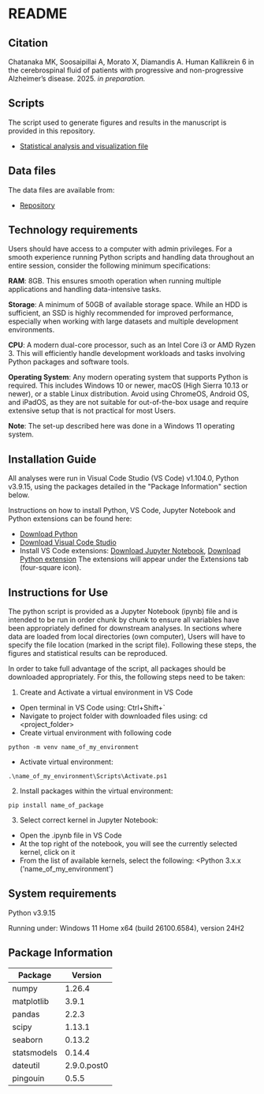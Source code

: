 # README
## Citation
Chatanaka MK, Soosaipillai A, Morato X, Diamandis A. Human Kallikrein 6 in the cerebrospinal fluid of patients with progressive and 
non-progressive Alzheimer’s disease. 2025. _in preparation._

## Scripts
The script used to generate figures and results 
in the manuscript is provided in this repository. 
- [Statistical analysis and visualization file](./KLK6_ELISA_data_analysis.ipynb)

## Data files
The data files are available from: 
- [Repository]()

## Technology requirements
Users should have access to a computer with admin privileges. For a smooth experience running Python scripts and handling data throughout an entire session, 
consider the following minimum specifications:

**RAM**: 8GB. This ensures smooth operation when running multiple applications and handling data-intensive tasks.

**Storage**: A minimum of 50GB of available storage space. While an HDD is sufficient, an SSD is highly recommended for improved performance, 
especially when working with large datasets and multiple development environments.

**CPU**: A modern dual-core processor, such as an Intel Core i3 or AMD Ryzen 3. This will efficiently handle development workloads and tasks involving Python packages and software tools.

**Operating System**: Any modern operating system that supports Python is required. This includes Windows 10 or newer, macOS (High Sierra 10.13 or newer), or a stable Linux distribution. 
Avoid using ChromeOS, Android OS, and iPadOS, as they are not suitable for out-of-the-box usage and require extensive setup that is not 
practical for most Users.

**Note**: The set-up described here was done in a Windows 11 operating system.

## Installation Guide
All analyses were run in Visual Code Studio (VS Code) v1.104.0, Python v3.9.15, using the packages detailed in the "Package Information" section below.

Instructions on how to install Python, VS Code, Jupyter Notebook and Python extensions can be found here: 
- [Download Python](https://www.python.org/downloads/)
- [Download Visual Code Studio](https://code.visualstudio.com/download)
- Install VS Code extensions: [Download Jupyter Notebook](https://marketplace.visualstudio.com/items?itemName=ms-toolsai.jupyter), [Download Python extension](https://marketplace.visualstudio.com/items?itemName=ms-python.python)
The extensions will appear under the Extensions tab (four-square icon).

## Instructions for Use
The python script is provided as a Jupyter Notebook (ipynb) file and is intended to be run in order chunk by chunk to ensure all variables have been appropriately defined for downstream analyses. In sections where data are loaded from local directories (own computer), Users will have to specify  the file location (marked in the script file). Following these steps, the figures and statistical results can be reproduced.

In order to take full advantage of the script, all packages should be downloaded appropriately. For this, the following steps need to be taken:
1. Create and Activate a virtual environment in VS Code
- Open terminal in VS Code using: Ctrl+Shift+`
- Navigate to project folder with downloaded files using: cd <project_folder>
- Create virtual environment with following code
```
python -m venv name_of_my_environment
```
- Activate virtual environment:
```
.\name_of_my_environment\Scripts\Activate.ps1
```
2. Install packages within the virtual environment:
```
pip install name_of_package
```
3. Select correct kernel in Jupyter Notebook:
- Open the .ipynb file in VS Code
- At the top right of the notebook, you will see the currently selected kernel, click on it
- From the list of available kernels, select the following: <Python 3.x.x ('name_of_my_environment')

## System requirements
Python v3.9.15

Running under: Windows 11 Home x64 (build 26100.6584), version 24H2

## Package Information

| Package  | Version |
| ------------- | ------------- |
| numpy  | 1.26.4  |
| matplotlib  | 3.9.1  |
| pandas  | 2.2.3  |
| scipy  | 1.13.1  |
| seaborn  | 0.13.2  |
| statsmodels  | 0.14.4  |
| dateutil  | 2.9.0.post0  |
| pingouin  | 0.5.5  |


